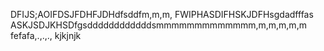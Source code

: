 
DFIJS;AOIFDSJFDHFJDHdfsddfm,m,m,
FWIPHASDIFHSKJDFHsgdadfffas
ASKJSDJKHSDfgsddddddddddddsmmmmmmmmmmmmm,m,m,m,m,m
fefafa,.,.,.,
kjkjnjk
